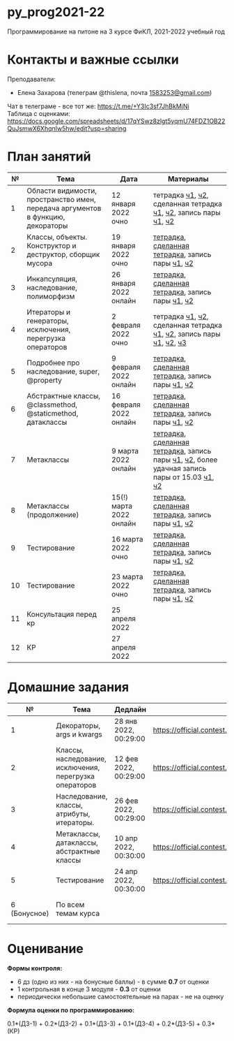 # py_prog2021-22
Программирование на питоне на 3 курсе ФиКЛ, 2021-2022 учебный год 
# Контакты и важные ссылки
Преподаватели:
+ Елена Захарова (телеграм @thislena, почта 1583253@gmail.com)  


Чат в телеграме - все тот же: https://t.me/+Y3Ic3sf7JhBkMjNi   
Таблица с оценками: https://docs.google.com/spreadsheets/d/17qYSwz8zlgt5yqmU74FDZ1OB22QuJsmwX6XhqnIw5hw/edit?usp=sharing     

# План занятий
| № | Тема                                                                            | Дата | Материалы |
|---|---------------------------------------------------------------------------------|------|-----------|
| 1 | Области видимости, пространство имен, передача аргументов в функцию, декораторы | 12 января 2022 очно |тетрадка [ч1](https://github.com/eszakharova/py_prog2021-22/blob/main/lectures/01_1.ipynb), [ч2](https://github.com/eszakharova/py_prog2021-22/blob/main/lectures/01_2.ipynb), сделанная тетрадка [ч1](https://github.com/eszakharova/py_prog2021-22/blob/main/lectures/01_1_done.ipynb), [ч2](https://github.com/eszakharova/py_prog2021-22/blob/main/lectures/01_2_done.ipynb), запись пары [ч1](https://drive.google.com/file/d/1s_H5y8e4XIKQ3UXAB8ZOyZILeqerRAwT/view?usp=sharing), [ч2](https://drive.google.com/file/d/1c-KGK5rf-_jgtWB4WhJ7oVsLlw2XGiwX/view?usp=sharing)      |
| 2 | Классы, объекты. Конструктор и деструктор, сборщик мусора                       | 19 января 2022 очно     | [тетрадка](https://github.com/eszakharova/py_prog2021-22/blob/main/lectures/02.ipynb), [сделанная тетрадка](https://github.com/eszakharova/py_prog2021-22/blob/main/lectures/02_done.ipynb), запись пары [ч1](https://drive.google.com/file/d/1kwARd009G6lQFcqSCH7JbO2UEdjqsW3i/view?usp=sharing), [ч2](https://drive.google.com/file/d/1K2boWCL4i_pq2XpeP3qdXyheLa1-_Ap-/view?usp=sharing)         |
| 3 | Инкапсуляция, наследование, полиморфизм                             | 26 января 2022 онлайн   |  [тетрадка](https://github.com/eszakharova/py_prog2021-22/blob/main/lectures/03.ipynb), [сделанная тетрадка](https://github.com/eszakharova/py_prog2021-22/blob/main/lectures/03_done.ipynb), запись пары [ч1](https://drive.google.com/file/d/1sHBDIz8LaRGbVNbN6LJKFA16J6RVoF_e/view?usp=sharing), [ч2](https://drive.google.com/file/d/1fTKvgp4z-DoYfy0QEeGaEJ5Na0qb2h46/view?usp=sharing)          |
| 4 | Итераторы и генераторы, исключения, перегрузка операторов                                              | 2 февраля 2022 очно  |  тетрадка [ч1](https://github.com/eszakharova/py_prog2021-22/blob/main/lectures/04_1.ipynb), [ч2](https://github.com/eszakharova/py_prog2021-22/blob/main/lectures/04_2.ipynb), сделанная тетрадка [ч1](https://github.com/eszakharova/py_prog2021-22/blob/main/lectures/04_1_done.ipynb), [ч2](https://github.com/eszakharova/py_prog2021-22/blob/main/lectures/04_2_done.ipynb), запись пары [ч1](https://drive.google.com/file/d/1ZH0ZuFIn3BKUZA35EVcZSg4KIDM8LPRW/view?usp=sharing), [ч2](https://drive.google.com/file/d/1RE9QTlCDjKXrlcKGy757vlYI5vwxQCJK/view?usp=sharing), [ч3](https://drive.google.com/file/d/1I8135LoK4pKQUt7T94poApelmL6DIE5n/view?usp=sharing)          |
| 5 | Подробнее про наследование, super, @property                                               | 9 февраля 2022 онлайн    |   [тетрадка](https://github.com/eszakharova/py_prog2021-22/blob/main/lectures/05.ipynb), [сделанная тетрадка](https://github.com/eszakharova/py_prog2021-22/blob/main/lectures/05_done.ipynb), запись пары [ч1](https://drive.google.com/file/d/120pY1T2v_roL0r5-m-imEEjAoX5EOl4R/view?usp=sharing), [ч2](https://drive.google.com/file/d/1xhUkIoxFjrqNhGjb_gv9AOctQI1tLH3j/view?usp=sharing)         |
| 6 |  Абстрактные классы, @classmethod, @staticmethod, датаклассы                            |  16 февраля 2022 онлайн    |  [тетрадка](https://github.com/eszakharova/py_prog2021-22/blob/main/lectures/06.ipynb), [сделанная тетрадка](https://github.com/eszakharova/py_prog2021-22/blob/main/lectures/06_done.ipynb), запись пары [ч1](https://drive.google.com/file/d/1dL-6XgjeUf6DLFlLV9wdBiT05GPPGrg6/view?usp=sharing), [ч2](https://drive.google.com/file/d/1prbinpdsBtknQx9PeNY_0hPA9U6DbAS2/view?usp=sharing)           |
| 7 | Метаклассы                                                                                | 9 марта 2022 онлайн     |   [тетрадка](https://github.com/eszakharova/py_prog2021-22/blob/main/lectures/07.ipynb), [сделанная тетрадка](https://github.com/eszakharova/py_prog2021-22/blob/main/lectures/07_done.ipynb), запись пары [ч1](https://drive.google.com/file/d/1z4o2lXNDHyk0Q7tmsi2idKi2V4m_X9Em/view?usp=sharing), [ч2](https://drive.google.com/file/d/168AzolfNEjB13SPYdY8M5JG47xk2xe1H/view?usp=sharing), более удачная запись пары от 15.03 [ч1](https://drive.google.com/file/d/1nUgvlLz7NKJXTKpBPyZtapEswrdO88GR/view?usp=sharing), [ч2](https://drive.google.com/file/d/1PQ3bApS3S0G-eISbVvq5YYbhZRD8qEwW/view?usp=sharing)          |
| 8 | Метаклассы (продолжение)                                                                                | 15(!) марта 2022 онлайн     |  [тетрадка](https://github.com/eszakharova/py_prog2021-22/blob/main/lectures/08.ipynb), [сделанная тетрадка](https://github.com/eszakharova/py_prog2021-22/blob/main/lectures/08_done.ipynb), запись пары [ч1](https://drive.google.com/file/d/1-f1nFkK_pcgfL6CN1bNbaMyAZg3VE5Z3/view?usp=sharing), [ч2](https://drive.google.com/file/d/1FsP0MtVnylaWzV8Q2GbW2wGqhsNdimxq/view?usp=sharing)          |
| 9 |  Тестирование                                                                               | 16 марта 2022 очно      | [тетрадка](https://github.com/eszakharova/py_prog2021-22/blob/main/lectures/09.ipynb), [сделанная тетрадка](https://github.com/eszakharova/py_prog2021-22/blob/main/lectures/09_done.ipynb), запись пары [ч1](https://drive.google.com/file/d/1LiN1Q8OgEH-MLiCiuKSL_dK-Qc8PFtmq/view?usp=sharing), [ч2](https://drive.google.com/file/d/1EgJrqsWp8_UTs4dVMgfwV7wBvAmHfabY/view?usp=sharing)           |
| 10 |  Тестирование                                                                             | 23 марта 2022 очно       |  [тетрадка](https://github.com/eszakharova/py_prog2021-22/blob/main/lectures/10.ipynb), [сделанная тетрадка](https://github.com/eszakharova/py_prog2021-22/blob/main/lectures/10_done.ipynb), запись пары [ч1](https://drive.google.com/file/d/1_3P084QymKrO76ILjbRodSdHr50swjHn/view?usp=sharing), [ч2](https://drive.google.com/file/d/1xfwsmBJIp6kWrOatkb2n5sAY8fjCy7ej/view?usp=sharing)          |
| 11 |  Консультация перед кр                                                                              | 25 апреля 2022     |           |
| 12 |  КР                                                                              | 27 апреля 2022     |           |

# Домашние задания
| №            | Тема                      | Дедлайн | Ссылка | Вес               | Оценки |
|--------------|---------------------------|---------|--------|-------------------|--------|
| 1            | Декораторы, args и kwargs |   28 янв 2022, 00:29:00 |  https://official.contest.yandex.ru/contest/34608/enter  | 0.1               |  [здесь](https://docs.google.com/spreadsheets/d/17qYSwz8zlgt5yqmU74FDZ1OB22QuJsmwX6XhqnIw5hw/edit#gid=1297722930)      |
| 2            | Классы, наследование, исключения, перегрузка операторов |  12 фев 2022, 00:29:00 | https://official.contest.yandex.ru/contest/34803/enter/       | 0.2 |  [здесь](https://docs.google.com/spreadsheets/d/17qYSwz8zlgt5yqmU74FDZ1OB22QuJsmwX6XhqnIw5hw/edit#gid=250016231)      | 
| 3            | Наследование, классы, атрибуты, итераторы.                          |  26 фев 2022, 00:29:00 | https://official.contest.yandex.ru/contest/35591/enter/        | 0.1               |  [здесь](https://docs.google.com/spreadsheets/d/17qYSwz8zlgt5yqmU74FDZ1OB22QuJsmwX6XhqnIw5hw/edit#gid=737611010)      |
| 4            |   Метаклассы, датаклассы, абстрактные классы    |  10 апр 2022, 00:30:00  |   https://official.contest.yandex.ru/contest/36799/enter/      | 0.1               |        |
| 5            |  Тестирование                         | 24 апр 2022, 00:30:00    | https://official.contest.yandex.ru/contest/36984/enter/       | 0.2               |        |
| 6 (Бонусное) |   По всем темам курса                        |         |        | 5 бонусных баллов |        |

# Оценивание 
**Формы контроля:**
+ 6 дз (одно из них - на бонусные баллы) - в сумме **0.7** от оценки
+ 1 контрольная в конце 3 модуля - **0.3** от оценки
+ периодически небольшие самостоятельные на парах - не на оценку

**Формула оценки по программированию:**

0.1*(ДЗ-1) + 0.2*(ДЗ-2) + 0.1*(ДЗ-3) + 0.1*(ДЗ-4) + 0.2*(ДЗ-5) + 0.3*(КР)


